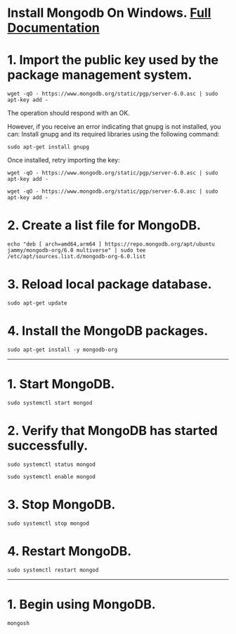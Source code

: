 # Install Mongodb On Windows. [Full Documentation](https://www.mongodb.com/docs/manual/tutorial/install-mongodb-on-ubuntu/)
# 1. Import the public key used by the package management system.
```shell
wget -qO - https://www.mongodb.org/static/pgp/server-6.0.asc | sudo apt-key add -
```
The operation should respond with an OK.

However, if you receive an error indicating that gnupg is not installed, you can:
Install gnupg and its required libraries using the following command:
```shell
sudo apt-get install gnupg
```
Once installed, retry importing the key:
```shell
wget -qO - https://www.mongodb.org/static/pgp/server-6.0.asc | sudo apt-key add -
```
```shell
wget -qO - https://www.mongodb.org/static/pgp/server-6.0.asc | sudo apt-key add -
```
# 2. Create a list file for MongoDB.
```shell
echo "deb [ arch=amd64,arm64 ] https://repo.mongodb.org/apt/ubuntu jammy/mongodb-org/6.0 multiverse" | sudo tee /etc/apt/sources.list.d/mongodb-org-6.0.list
```
# 3. Reload local package database.
```shell
sudo apt-get update
```
# 4. Install the MongoDB packages.
```shell
sudo apt-get install -y mongodb-org
```
----
# 1. Start MongoDB.
```shell
sudo systemctl start mongod
```
# 2. Verify that MongoDB has started successfully.
```shell
sudo systemctl status mongod
```
```shell
sudo systemctl enable mongod
```
# 3. Stop MongoDB.
```shell
sudo systemctl stop mongod
```
# 4. Restart MongoDB.
```shell
sudo systemctl restart mongod
```
----
# 1. Begin using MongoDB.
```shell
mongosh
```

